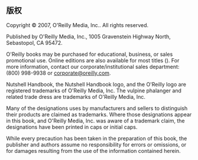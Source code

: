 ## 版权

Copyright © 2007, O'Reilly Media, Inc.. All rights reserved.
Published by O'Reilly Media, Inc., 1005 Gravenstein Highway North, Sebastopol, CA 95472.
O'Reilly books may be purchased for educational, business, or sales promotional use. Online editions are also available for most titles (). For more information, contact our corporate/institutional sales department: (800) 998-9938 or corporate@oreilly.com.
Nutshell Handbook, the Nutshell Handbook logo, and the O'Reilly logo are registered trademarks of O'Reilly Media, Inc. The vulpine phalanger and related trade dress are trademarks of O'Reilly Media, Inc.
Many of the designations uses by manufacturers and sellers to distinguish their products are claimed as trademarks. Where those designations appear in this book, and O'Reilly Media, Inc. was aware of a trademark claim, the designations have been printed in caps or initial caps.
While every precaution has been taken in the preparation of this book, the publisher and authors assume no responsibility for errors or omissions, or for damages resulting from the use of the information contained herein.